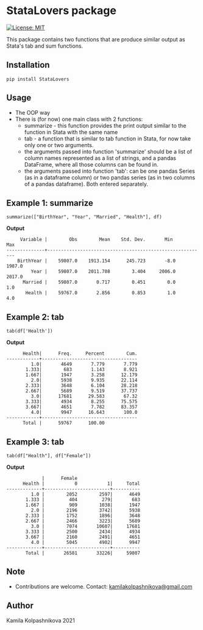# StataLovers package

[![License: MIT](https://img.shields.io/badge/License-MIT-yellow.svg)](https://opensource.org/licenses/MIT)

This package contains two functions that are produce similar output as Stata's tab and sum functions.

## Installation

```
pip install StataLovers
```

## Usage

- The OOP way
- There is (for now) one main class with 2 functions:
  - summarize - this function provides the print output similar to the function
    in Stata with the same name
  - tab - a function that is similar to tab function in Stata, for now take only
    one or two arguments.
  - the arguments passed into function 'summarize' should be a list of column
    names represented as a list of strings, and a pandas DataFrame, where all
    those columns can be found in.
  - the arguments passed into function 'tab': can be one pandas Series (as in a
    dataframe column) or two pandas series (as in two columns of a pandas
    dataframe). Both entered separately.

## Example 1: summarize

```
summarize(["BirthYear", "Year", "Married", "Health"], df)
```
**Output**

```
     Variable |        Obs        Mean    Std. Dev.       Min        Max
--------------+----------------------------------------------------------
    BirthYear |    59807.0    1913.154      245.723       -8.0     1987.0
         Year |    59807.0    2011.708        3.404     2006.0     2017.0
      Married |    59807.0       0.717        0.451        0.0        1.0
       Health |    59767.0       2.856        0.853        1.0        4.0
```

## Example 2: tab

```
tab(df['Health'])
```
**Output**
```
      Health|      Freq.     Percent        Cum.
------------+-----------------------------------
         1.0|       4649       7.779       7.779
       1.333|        683       1.143       8.921
       1.667|       1947       3.258      12.179
         2.0|       5938       9.935      22.114
       2.333|       3648       6.104      28.218
       2.667|       5689       9.519      37.737
         3.0|      17681      29.583       67.32
       3.333|       4934       8.255      75.575
       3.667|       4651       7.782      83.357
         4.0|       9947      16.643       100.0
------------+-----------------------------------
      Total |      59767      100.00
```

## Example 3: tab

```
tab(df["Health"], df["Female"])
```
**Output**

```
             |      Female
      Health |           0           1|     Total
-------------+------------------------+----------
         1.0 |        2052        2597|      4649
       1.333 |         404         279|       683
       1.667 |         909        1038|      1947
         2.0 |        2196        3742|      5938
       2.333 |        1752        1896|      3648
       2.667 |        2466        3223|      5689
         3.0 |        7074       10607|     17681
       3.333 |        2500        2434|      4934
       3.667 |        2160        2491|      4651
         4.0 |        5045        4902|      9947
-------------+------------------------+----------
       Total |       26581       33226|     59807
```

## Note

- Contributions are welcome. Contact: kamilakolpashnikova@gmail.com

## Author

Kamila Kolpashnikova 2021
